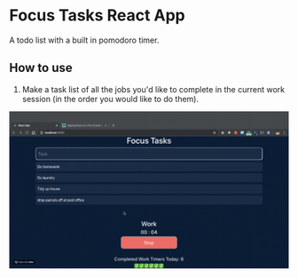 # Focus Tasks React App

A todo list with a built in pomodoro timer.

## How to use
1. Make a task list of all the jobs you'd like to complete in the current work session (in the order you would like to do them). 

![](example.gif)

